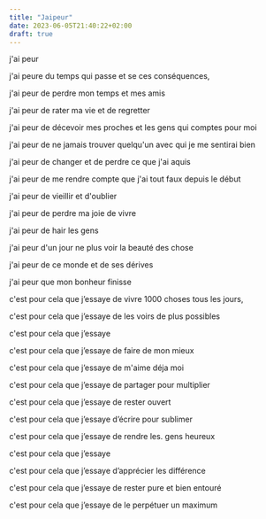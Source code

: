 ```yaml
---
title: "Jaipeur"
date: 2023-06-05T21:40:22+02:00
draft: true
---
```


j'ai peur

j'ai peure du temps qui passe et se ces conséquences,

j'ai peur de perdre mon temps et mes amis

j'ai peur de rater ma vie et de regretter

j'ai peur de décevoir mes proches et les gens qui comptes pour moi

j'ai peur de ne jamais trouver quelqu'un avec qui je me sentirai bien

j'ai peur de changer et de perdre ce que j'ai aquis

j'ai peur de me rendre compte que j'ai tout faux depuis le début

j'ai peur de vieillir et d'oublier

j'ai peur de perdre ma joie de vivre

j'ai peur de hair les gens

j'ai peur d'un jour ne plus voir la beauté des chose

j'ai peur de ce monde et de ses dérives

j'ai peur que mon bonheur finisse

c'est pour cela que j’essaye de vivre 1000 choses tous les jours,

c'est pour cela que j’essaye de les voirs de plus possibles

c'est pour cela que j’essaye

c'est pour cela que j’essaye de faire de mon mieux

c'est pour cela que j’essaye de m'aime déja moi

c'est pour cela que j’essaye de partager pour multiplier

c'est pour cela que j’essaye de rester ouvert

c'est pour cela que j’essaye d’écrire pour sublimer

c'est pour cela que j’essaye de rendre les. gens heureux

c'est pour cela que j’essaye

c'est pour cela que j’essaye d’apprécier les différence

c'est pour cela que j’essaye de rester pure et bien entouré

c'est pour cela que j’essaye de le perpétuer un maximum